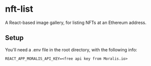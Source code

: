 # nft-list

A React-based image gallery, for listing NFTs at an Ethereum address.

## Setup

You'll need a .env file in the root directory, with the following info:

`REACT_APP_MORALIS_API_KEY=<free api key from Moralis.io>`
